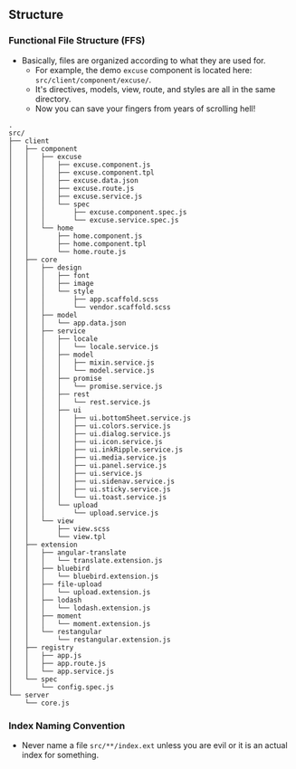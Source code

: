 ## Structure

### Functional File Structure (FFS)
- Basically, files are organized according to what they are used for.
	- For example, the demo `excuse` component is located here: `src/client/component/excuse/`.
	- It's directives, models, view, route, and styles are all in the same directory.
	- Now you can save your fingers from years of scrolling hell!

```
.
src/
├── client
│   ├── component
│   │   ├── excuse
│   │   │   ├── excuse.component.js
│   │   │   ├── excuse.component.tpl
│   │   │   ├── excuse.data.json
│   │   │   ├── excuse.route.js
│   │   │   ├── excuse.service.js
│   │   │   └── spec
│   │   │       ├── excuse.component.spec.js
│   │   │       └── excuse.service.spec.js
│   │   └── home
│   │       ├── home.component.js
│   │       ├── home.component.tpl
│   │       └── home.route.js
│   ├── core
│   │   ├── design
│   │   │   ├── font
│   │   │   ├── image
│   │   │   └── style
│   │   │       ├── app.scaffold.scss
│   │   │       └── vendor.scaffold.scss
│   │   ├── model
│   │   │   └── app.data.json
│   │   ├── service
│   │   │   ├── locale
│   │   │   │   └── locale.service.js
│   │   │   ├── model
│   │   │   │   ├── mixin.service.js
│   │   │   │   └── model.service.js
│   │   │   ├── promise
│   │   │   │   └── promise.service.js
│   │   │   ├── rest
│   │   │   │   └── rest.service.js
│   │   │   ├── ui
│   │   │   │   ├── ui.bottomSheet.service.js
│   │   │   │   ├── ui.colors.service.js
│   │   │   │   ├── ui.dialog.service.js
│   │   │   │   ├── ui.icon.service.js
│   │   │   │   ├── ui.inkRipple.service.js
│   │   │   │   ├── ui.media.service.js
│   │   │   │   ├── ui.panel.service.js
│   │   │   │   ├── ui.service.js
│   │   │   │   ├── ui.sidenav.service.js
│   │   │   │   ├── ui.sticky.service.js
│   │   │   │   └── ui.toast.service.js
│   │   │   └── upload
│   │   │       └── upload.service.js
│   │   └── view
│   │       ├── view.scss
│   │       └── view.tpl
│   ├── extension
│   │   ├── angular-translate
│   │   │   └── translate.extension.js
│   │   ├── bluebird
│   │   │   └── bluebird.extension.js
│   │   ├── file-upload
│   │   │   └── upload.extension.js
│   │   ├── lodash
│   │   │   └── lodash.extension.js
│   │   ├── moment
│   │   │   └── moment.extension.js
│   │   └── restangular
│   │       └── restangular.extension.js
│   ├── registry
│   │   ├── app.js
│   │   ├── app.route.js
│   │   └── app.service.js
│   └── spec
│       └── config.spec.js
└── server
    └── core.js

```

### Index Naming Convention
- Never name a file `src/**/index.ext` unless you are evil or it is an actual index for something.
